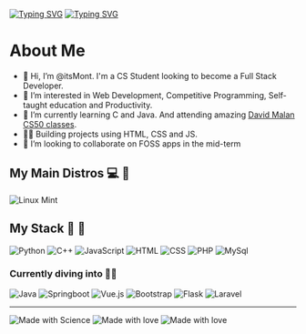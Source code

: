 [![Typing SVG](https://readme-typing-svg.herokuapp.com?font=Nunito&size=45&color=6BCD2C&background=DAFF0000&center=true&vCenter=true&multiline=true&width=900&height=80&lines=Jhojan+M.+%7C+Computer+Science)](https://git.io/typing-svg)
[![Typing SVG](https://readme-typing-svg.herokuapp.com?font=Ubuntu+Mono&duration=6000&color=6BCD2C&background=DAFF0000&center=true&vCenter=true&multiline=true&width=900&height=95&lines=%3E+Software+Dev.;%3E+Productivity;%3E+Open-Source)](https://git.io/typing-svg)

# About Me 
- 👋 Hi, I’m @itsMont. I'm a CS Student looking to become a Full Stack Developer.
- 👀 I’m interested in Web Development, Competitive Programming, Self-taught education and Productivity.
- 🌱 I’m currently learning C and Java. And attending amazing [David Malan CS50 classes](https://youtube.com/playlist?list=PLhQjrBD2T383f9scHRNYJkior2VvYjpSL).
- 👷‍♂️ Building projects using HTML, CSS and JS.
- 💞️ I’m looking to collaborate on FOSS apps in the mid-term

## My Main Distros 💻 🐧
 <img src="https://img.shields.io/badge/Linux_Mint-87CF3E?style=for-the-badge&logo=linux-mint&logoColor=white" alt="Linux Mint"/>
 
## My Stack 💙 🏃
<div id="badges">
 <img src="https://img.shields.io/badge/Python-3776AB?style=for-the-badge&logo=python&logoColor=white" alt="Python"/>
 <img src="https://img.shields.io/badge/C%2B%2B-00599C?style=for-the-badge&logo=c%2B%2B&logoColor=white" alt="C++"/>
 <img src="https://img.shields.io/badge/JavaScript-323330?style=for-the-badge&logo=javascript&logoColor=F7DF1E" alt="JavaScript"/>
 <img src="https://img.shields.io/badge/HTML5-E34F26?style=for-the-badge&logo=html5&logoColor=white" alt="HTML"/>
 <img src="https://img.shields.io/badge/CSS3-1572B6?style=for-the-badge&logo=css3&logoColor=white" alt="CSS"/>
 <img src="https://img.shields.io/badge/PHP-777BB4?style=for-the-badge&logo=php&logoColor=white" alt="PHP"/>  
 <img src="https://img.shields.io/badge/MySQL-00000F?style=for-the-badge&logo=mysql&logoColor=white" alt="MySql"/>
</div>

### Currently diving into 🚵‍♂️
<div id="badges">
 <img src="https://img.shields.io/badge/Java-ED8B00?style=for-the-badge&logo=java&logoColor=white" alt="Java"/>
 <img src="https://img.shields.io/badge/Spring-6DB33F?style=for-the-badge&logo=spring&logoColor=white" alt="Springboot"/>
 <img src="https://img.shields.io/badge/Vue.js-35495E?style=for-the-badge&logo=vue.js&logoColor=4FC08D" alt="Vue.js"/>
 <img src="https://img.shields.io/badge/Bootstrap-563D7C?style=for-the-badge&logo=bootstrap&logoColor=white" alt="Bootstrap"/>
 <img src="https://img.shields.io/badge/Flask-000000?style=for-the-badge&logo=flask&logoColor=white" alt="Flask"/>
 <img src="https://img.shields.io/badge/Laravel-FF2D20?style=for-the-badge&logo=laravel&logoColor=white" alt="Laravel"/>  
</div>



---
<img src="http://ForTheBadge.com/images/badges/built-with-science.svg" alt="Made with Science"/>
<img src="http://ForTheBadge.com/images/badges/built-with-love.svg" alt="Made with love"/>
<img src="https://forthebadge.com/images/badges/made-with-markdown.svg" alt="Made with love"/>
<!---
itsMont/itsMont is a ✨ special ✨ repository because its `README.md` (this file) appears on your GitHub profile.
You can click the Preview link to take a look at your changes.
--->
